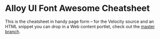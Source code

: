 Alloy UI Font Awesome Cheatsheet
================================

This is the cheatsheet in handy page form &ndash; for the Velocity source and an HTML snippet you can drop in a  Web content portlet, check out the [master branch](https://github.com/nickpiesco/alloy-ui-font-awesome-cheatsheet).